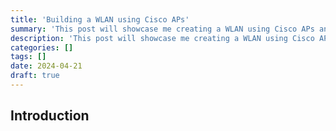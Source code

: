 ```yaml
---
title: 'Building a WLAN using Cisco APs'
summary: 'This post will showcase me creating a WLAN using Cisco APs and a Cisco WLC.'
description: 'This post will showcase me creating a WLAN using Cisco APs and a Cisco WLC.'
categories: []
tags: []
date: 2024-04-21
draft: true
---
```


## Introduction